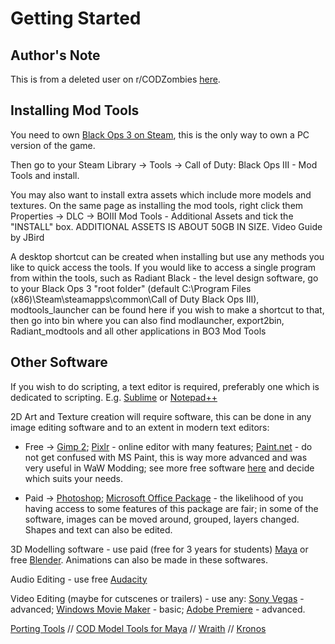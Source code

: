 # Getting Started
## Author's Note
This is from a deleted user on r/CODZombies [here](https://www.reddit.com/r/CODZombies/comments/58nbvq/black_ops_3_mod_tools_super_guide/).

## Installing Mod Tools

You need to own [Black Ops 3 on Steam](http://store.steampowered.com/app/311210/), this is the only way to own a PC version of the game.

Then go to your Steam Library → Tools → Call of Duty: Black Ops III - Mod Tools and install.

You may also want to install extra assets which include more models and textures. On the same page as installing the mod tools, right click them Properties → DLC → BOIII Mod Tools - Additional Assets and tick the "INSTALL" box. ADDITIONAL ASSETS IS ABOUT 50GB IN SIZE. Video Guide by JBird

A desktop shortcut can be created when installing but use any methods you like to quick access the tools. If you would like to access a single program from within the tools, such as Radiant Black - the level design software, go to your Black Ops 3 "root folder" (default C:\Program Files (x86)\Steam\steamapps\common\Call of Duty Black Ops III), modtools_launcher can be found here if you wish to make a shortcut to that, then go into bin where you can also find modlauncher, export2bin, Radiant_modtools and all other applications in BO3 Mod Tools

## Other Software

If you wish to do scripting, a text editor is required, preferably one which is dedicated to scripting. E.g. [Sublime](https://www.sublimetext.com/) or [Notepad++](https://notepad-plus-plus.org/download/v7.html)

2D Art and Texture creation will require software, this can be done in any image editing software and to an extent in modern text editors:

* Free → [Gimp 2](https://www.gimp.org/); [Pixlr](https://pixlr.com/editor/) - online editor with many features; [Paint.net](http://www.getpaint.net/.html) - do not get confused with MS Paint, this is way more advanced and was very useful in WaW Modding; see more free software [here](http://www.techradar.com/news/software/applications/best-free-photo-editing-software-10-top-image-editors-you-should-try-1135489) and decide which suits your needs.

* Paid → [Photoshop](http://www.adobe.com/uk/products/photoshop.html); [Microsoft Office Package](https://products.office.com/en-gb/home) - the likelihood of you having access to some features of this package are fair; in some of the software, images can be moved around, grouped, layers changed. Shapes and text can also be edited.

3D Modelling software - use paid (free for 3 years for students) [Maya](http://www.autodesk.co.uk/products/maya/overview) or free [Blender](https://www.blender.org/). Animations can also be made in these softwares.

Audio Editing - use free [Audacity](http://www.audacityteam.org/)

Video Editing (maybe for cutscenes or trailers) - use any: [Sony Vegas](http://www.vegascreativesoftware.com/us/?utm_source=sonycreativesoftware&utm_medium=referral&utm_campaign=redirect&lang=us&prdt=vegassoftware) - advanced; [Windows Movie Maker](https://support.microsoft.com/en-gb/help/14220/windows-movie-maker-download) - basic; [Adobe Premiere](http://www.adobe.com/uk/products/premiere.html?kw=semgeneric&sdid=JRSJD&mv=search&s_kwcid=AL!3085!3!75262030850!e!!g!!adobe%20premiere&ef_id=V4FMxgAAB6I-NWDF:20161011103710:s) - advanced.

[Porting Tools](http://tom-crowley.co.uk/downloads/) // [COD Model Tools for Maya](http://ugx-mods.com/forum/.php/topic,1295.0.html) // [Wraith](http://aviacreations.com/modme/.php?view=topic&tid=69) // [Kronos](http://aviacreations.com/modme/.php?view=topic&tid=179)


